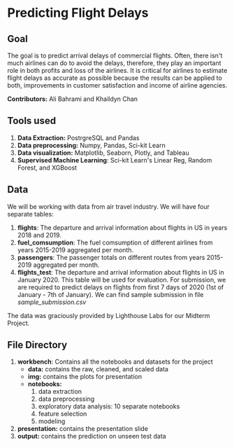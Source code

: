 # Predicting Flight Delays

## Goal
The goal is to predict arrival delays of commercial flights. Often, there isn't much airlines can do to avoid the delays, therefore, they play an important role in both profits and loss of the airlines. It is critical for airlines to estimate flight delays as accurate as possible because the results can be applied to both, improvements in customer satisfaction and income of airline agencies.

**Contributors:** Ali Bahrami and Khaildyn Chan

## Tools used

1. **Data Extraction:** PostrgreSQL and Pandas
2. **Data preprocessing:** Numpy, Pandas, Sci-kit Learn
3. **Data visualization:** Matplotlib, Seaborn, Plotly, and Tableau
4. **Supervised Machine Learning**: Sci-kit Learn's Linear Reg, Random Forest, and XGBoost

## Data

We will be working with data from air travel industry. We will have four separate tables:

1. **flights**: The departure and arrival information about flights in US in years 2018 and 2019.
2. **fuel_comsumption**: The fuel comsumption of different airlines from years 2015-2019 aggregated per month.
3. **passengers**: The passenger totals on different routes from years 2015-2019 aggregated per month.
5. **flights_test**: The departure and arrival information about flights in US in January 2020. This table will be used for evaluation. For submission, we are required to predict delays on flights from first 7 days of 2020 (1st of January - 7th of January). We can find sample submission in file _sample_submission.csv_

The data was graciously provided by Lighthouse Labs for our Midterm Project.


## File Directory

1. **workbench**: Contains all the notebooks and datasets for the project
    - **data:** contains the raw, cleaned, and scaled data
    - **img:** contains the plots for presentation
    - **notebooks:** 
        1. data extraction
        2. data preprocessing
        3. exploratory data analysis: 10 separate notebooks
        4. feature selection
        5. modeling
2. **presentation:** contains the presentation slide
3. **output:** contains the prediction on unseen test data



